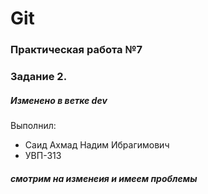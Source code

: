 # Git
### Практическая работа №7
### Задание 2.
##### Изменено в ветке dev
Выполнил:
* Саид Ахмад Надим Ибрагимович
* УВП-313
##### смотрим на изменеия и имеем проблемы
